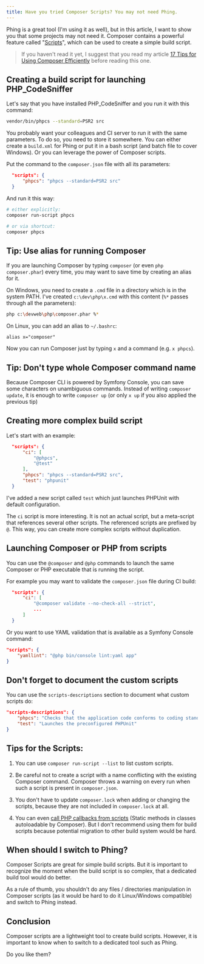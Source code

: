 ```yaml
---
title: Have you tried Composer Scripts? You may not need Phing.
---
```


Phing is a great tool (I'm using it as well), but in this article, I want to show you that some projects may not need it. Composer contains a powerful feature called "[Scripts](https://getcomposer.org/doc/articles/scripts.md)", which can be used to create a simple build script.

> If you haven't read it yet, I suggest that you read my article [17 Tips for Using Composer Efficiently](/17-tips-for-using-composer-efficiently/) before reading this one.

## Creating a build script for launching PHP_CodeSniffer

Let's say that you have installed PHP_CodeSniffer and you run it with this command:

```bash
vendor/bin/phpcs --standard=PSR2 src
```

You probably want your colleagues and CI server to run it with the same parameters. To do so, you need to store it somewhere. You can either create a `build.xml` for Phing or put it in a bash script (and batch file to cover Windows). Or you can leverage the power of Composer scripts.

Put the command to the `composer.json` file with all its parameters:

```json
  "scripts": {
      "phpcs": "phpcs --standard=PSR2 src"
  }
```

And run it this way:

```bash
# either explicitly:
composer run-script phpcs

# or via shortcut:
composer phpcs
```

## Tip: Use alias for running Composer
If you are launching Composer by typing `composer` (or even `php composer.phar`) every time, you may want to save time by creating an alias for it.

On Windows, you need to create a `.cmd` file in a directory which is in the system PATH. I've created `c:\dev\php\x.cmd` with this content (`%*` passes through all the parameters):
```bash
php c:\devweb\php\composer.phar %*
```

On Linux, you can add an alias to `~/.bashrc`:
```
alias x="composer"
```

Now you can run Composer just by typing `x` and a command (e.g. `x phpcs`).


## Tip: Don't type whole Composer command name
Because Composer CLI is powered by Symfony Console, you can save some characters on unambiguous commands. Instead of writing `composer update`, it is enough to write `composer up` (or only `x up` if you also applied the previous tip) 



## Creating more complex build script

Let's start with an example:
```json
  "scripts": {
      "ci": [
          "@phpcs",
          "@test"
      ],
      "phpcs": "phpcs --standard=PSR2 src",
      "test": "phpunit"
  }
```

I've added a new script called `test` which just launches PHPUnit with default configuration.

The `ci` script is more interesting. It is not an actual script, but a meta-script that references several other scripts. The referenced scripts are prefixed by `@`. This way, you can create more complex scripts without duplication.

## Launching Composer or PHP from scripts

You can use the `@composer` and `@php` commands to launch the same Composer or PHP executable that is running the script.

For example you may want to validate the `composer.json` file during CI build:

```json
  "scripts": {
      "ci": [
          "@composer validate --no-check-all --strict",
          ...
      ]
  }
```

Or you want to use YAML validation that is available as a Symfony Console command:

```json
"scripts": {
    "yamllint": "@php bin/console lint:yaml app"
}
```


## Don't forget to document the custom scripts

You can use the `scripts-descriptions` section to document what custom scripts do:

```json
"scripts-descriptions": {
    "phpcs": "Checks that the application code conforms to coding standard",
    "test": "Launches the preconfigured PHPUnit"
}
```


## Tips for the Scripts:

1. You can use `composer run-script --list` to list custom scripts.

2. Be careful not to create a script with a name conflicting with the existing Composer command. Composer throws a warning on every run when such a script is present in `composer.json`.

3. You don't have to update `composer.lock` when adding or changing the scripts, because they are not included in `composer.lock` at all.

4. You can even [call PHP callbacks from scripts](https://getcomposer.org/doc/articles/scripts.md#defining-scripts) (Static methods in classes autoloadable by Composer). But I don't recommend using them for build scripts because potential migration to other build system would be hard.
 

## When should I switch to Phing?

Composer Scripts are great for simple build scripts. But it is important to recognize the moment when the build script is so complex, that a dedicated build tool would do better.

As a rule of thumb, you shouldn't do any files / directories manipulation in Composer scripts (as it would be hard to do it Linux/Windows compatible) and switch to Phing instead.


## Conclusion

Composer scripts are a lightweight tool to create build scripts. However, it is important to know when to switch to a dedicated tool such as Phing.

Do you like them?
